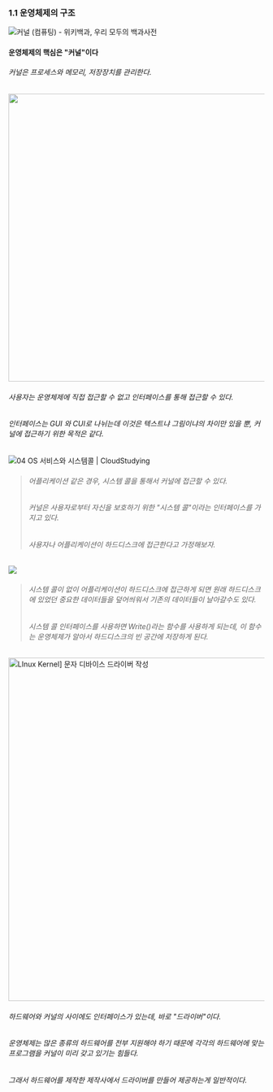 ### 

### 1.1 운영체제의 구조

![커널 (컴퓨팅) - 위키백과, 우리 모두의 백과사전](https://upload.wikimedia.org/wikipedia/commons/thumb/8/8f/Kernel_Layout.svg/800px-Kernel_Layout.svg.png)

#### 운영체제의 핵심은 "커널"이다

###### 커널은 프로세스와 메모리, 저장장치를 관리한다.

<img src="file:///C:/Users/USER/AppData/Roaming/marktext/images/2022-09-15-22-42-18-image.png" title="" alt="" width="566">

###### 사용자는 운영체제에 직접 접근할 수 없고 인터페이스를 통해 접근할 수 있다.

###### 인터페이스는 GUI 와 CUI로 나뉘는데 이것은 텍스트냐 그림이냐의 차이만 있을 뿐, 커널에 접근하기 위한 목적은 같다.

![04 OS 서비스와 시스템콜 | CloudStudying](https://i.imgur.com/YINBipo.png)

> ###### 어플리케이션 같은 경우, 시스템 콜을 통해서 커널에 접근할 수 있다.
> 
> ###### 커널은 사용자로부터 자신을 보호하기 위한 "시스템 콜"이라는 인터페이스를 가지고 있다.
> 
> ###### 사용자나 어플리케이션이 하드디스크에 접근한다고 가정해보자.

![](C:\Users\USER\AppData\Roaming\marktext\images\2022-09-15-22-43-33-image.png)

> ###### 시스템 콜이 없이 어플리케이션이 하드디스크에 접근하게 되면 원래 하드디스크에 있었던 중요한 데이터들을 덮어씌워서 기존의 데이터들이 날아갈수도 있다.
> 
> ###### 시스템 콜 인터페이스를 사용하면 Write()라는 함수를 사용하게 되는데, 이 함수는 운영체제가 알아서 하드디스크의 빈 공간에 저장하게 된다.

<img src="https://img1.daumcdn.net/thumb/R800x0/?scode=mtistory2&fname=https%3A%2F%2Fblog.kakaocdn.net%2Fdn%2FdvUcAT%2Fbtq2MPijaN1%2FucPcKdcatHFNN9RY6EGt8K%2Fimg.png" title="" alt="LInux Kernel] 문자 디바이스 드라이버 작성" width="675">

###### 하드웨어와 커널의 사이에도 인터페이스가 있는데, 바로 "드라이버"이다.

###### 운영체제는 많은 종류의 하드웨어를 전부 지원해야 하기 때문에 각각의 하드웨어에 맞는 프로그램을 커널이 미리 갖고 있기는 힘들다.

###### 그래서 하드웨어를 제작한 제작사에서 드라이버를 만들어 제공하는게 일반적이다.
